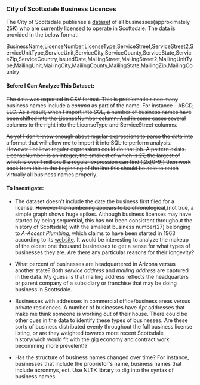 ### City of Scottsdale Business Licences

The City of Scottsdale publishes a [dataset](http://data.scottsdaleaz.gov/dataset/business-licenses) of all businesses(approximately 25K) who are currently licensed to operate in Scottsdale.  The data is provided in the below format:

BusinessName,LicenseNumber,LicenseType,ServiceStreet,ServiceStreet2,ServiceUnitType,ServiceUnit,ServiceCity,ServiceCounty,ServiceState,ServiceZip,ServiceCountry,IssuedDate,MailingStreet,MailingStreet2,MailingUnitType,MailingUnit,MailingCity,MailingCounty,MailingState,MailingZip,MailingCountry


 #### ~~Before I Can Analyze This Dataset:~~
~~The data was exported in CSV format.  This is problematic since many business names include a *comma* as part of the name.  For instance - ABCD, LLC.  As a result, when I import into SQL, a number of business names have been shifted into the LicenseNumber column.  And in some cases several columns to the right into the LicenseType and ServiceStreet columns.~~

 ~~As yet I don't know enough about regular expressions to parse the data into a format that will allow me to import it into SQL to perform analysis.  However I believe regular expressions could do that job.  A pattern exists.  LicenseNumber is an integer, the smallest of which is 27, the largest of which is over 1 million.  If a regular expression can find (,2x[0-9]) then work back from this to the beginning of the line this should be able to catch virtually all business names properly.~~

#### To Investigate:

+ The dataset doesn't include the date the business first filed for a license.  ~~However the numbering appears to be chronological~~,(not true, a simple graph shows huge spikes. Although business licenses may have started by being sequential, this has not been consistent throughout the history of Scottsdale) with the smallest business number(27) belonging to *A-Accent Plumbing*, which claims to have been started in 1963 according to its [website](https://a-accentplumbing.com/contact-us/).  It would be interesting to analyze the makeup of the oldest one thousand businesses to get a sense for what types of businesses they are.  Are there any particular reasons for their longevity?

+ What percent of businesses are headquartered in Arizona versus another state?  Both *service address* and *mailing address* are captured in the data.  My guess is that mailing address reflects the headquarters or parent company of a subsidiary or franchise that may be doing business in Scottsdale.

+ Businesses with addresses in commercial office/business areas versus private residences.  A number of businesses have *Apt* addresses that make me think someone is working out of their house.  There could be other cues in the data to identify these types of businesses.  Are these sorts of business distributed evenly throughout the full business license listing, or are they weighted towards more recent Scottsdale history(wich would fit with the gig economy and contract work becomming more prevelent)?

+ Has the structure of business names changed over time?  For instance, businesses that include the proprietor's name, business names that include acronmys, ect.  Use NLTK library to dig into the syntax of business names.
